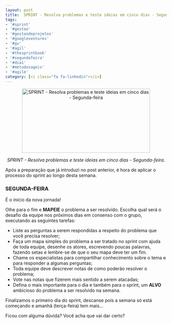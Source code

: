```yaml
---
layout: post
title:  SPRINT - Resolva problemas e teste ideias em cinco dias - Segunda-feira
tags:
- '#sprint'
- '#gestao'
- '#gestaodeprojetos'
- '#googleventures'
- '#gv'
- '#agil'
- '#thesprintbook'
- '#segundafeira'
- '#dia1'
- '#metodosageis'
- '#agile'
category: [<i class="fa fa-linkedin"></i>]
---
```


<div style="text-align:center">
<p><img src="https://raw.githubusercontent.com/mateusbtlopes/mateusbtlopes.github.io/master/_posts/img/SprintSegunda.png" alt="SPRINT - Resolva problemas e teste ideias em cinco dias - Segunda-feira" height="200" width="400"/></p>
</div>

<div style="text-align:center">
<p><i>SPRINT - Resolva problemas e teste ideias em cinco dias - Segunda-feira</i>.</p>
</div>

<p>Após a preparação que já introduzi no post anterior, é hora de aplicar o processo do sprint ao longo desta semana.<p/>

<h3 id="heading3">SEGUNDA-FEIRA</h3>

<p>É o início da nova jornada!</p>

<p>Olhe para o fim e <strong>MAPEIE</strong> o problema a ser resolvido. Escolha qual será o desafio da equipe nos próximos dias em consenso com o grupo, executando as seguintes tarefas:</p>

<ul>
<li>Liste as perguntas a serem respondidas a respeito do problema que você precisa resolver;</li>
<li>Faça um mapa simples do problema a ser tratado no sprint com ajuda de toda equipe, desenhe os atores, escrevendo poucas palavras, fazendo setas e lembre-se de que o seu mapa deve ter um fim.</li>
<li>Chame os especialistas para compartilhar conhecimento sobre o tema e para responder a algumas perguntas;</li>
<li>Toda equipe deve descrever notas de como poderão resolver o problema;</li>
<li>Vote nas notas que fizerem mais sentido a serem atacadas;</li>
<li>Defina o mais importante para o dia e também para o sprint, um <strong>ALVO</strong> ambicioso do problema a ser resolvido na semana.</li>
</ul>

<p>Finalizamos o primeiro dia do sprint, descanse pois a semana só está começando e amanhã (terça-feira) tem mais...</p>

<p>Ficou com alguma dúvida? Você acha que vai dar certo?</p>